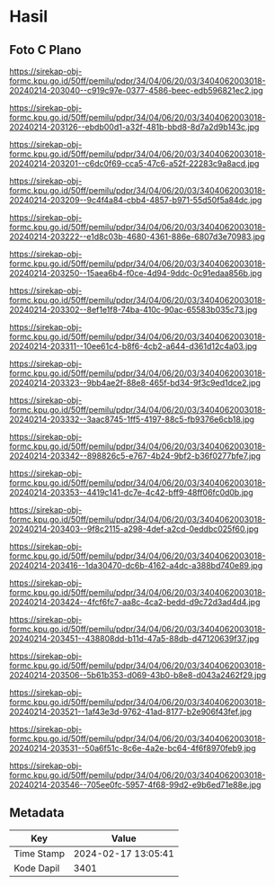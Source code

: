 # Hasil

## Foto C Plano

https://sirekap-obj-formc.kpu.go.id/50ff/pemilu/pdpr/34/04/06/20/03/3404062003018-20240214-203040--c919c97e-0377-4586-beec-edb596821ec2.jpg

https://sirekap-obj-formc.kpu.go.id/50ff/pemilu/pdpr/34/04/06/20/03/3404062003018-20240214-203126--ebdb00d1-a32f-481b-bbd8-8d7a2d9b143c.jpg

https://sirekap-obj-formc.kpu.go.id/50ff/pemilu/pdpr/34/04/06/20/03/3404062003018-20240214-203201--c6dc0f69-cca5-47c6-a52f-22283c9a8acd.jpg

https://sirekap-obj-formc.kpu.go.id/50ff/pemilu/pdpr/34/04/06/20/03/3404062003018-20240214-203209--9c4f4a84-cbb4-4857-b971-55d50f5a84dc.jpg

https://sirekap-obj-formc.kpu.go.id/50ff/pemilu/pdpr/34/04/06/20/03/3404062003018-20240214-203222--e1d8c03b-4680-4361-886e-6807d3e70983.jpg

https://sirekap-obj-formc.kpu.go.id/50ff/pemilu/pdpr/34/04/06/20/03/3404062003018-20240214-203250--15aea6b4-f0ce-4d94-9ddc-0c91edaa856b.jpg

https://sirekap-obj-formc.kpu.go.id/50ff/pemilu/pdpr/34/04/06/20/03/3404062003018-20240214-203302--8ef1e1f8-74ba-410c-90ac-65583b035c73.jpg

https://sirekap-obj-formc.kpu.go.id/50ff/pemilu/pdpr/34/04/06/20/03/3404062003018-20240214-203311--10ee61c4-b8f6-4cb2-a644-d361d12c4a03.jpg

https://sirekap-obj-formc.kpu.go.id/50ff/pemilu/pdpr/34/04/06/20/03/3404062003018-20240214-203323--9bb4ae2f-88e8-465f-bd34-9f3c9ed1dce2.jpg

https://sirekap-obj-formc.kpu.go.id/50ff/pemilu/pdpr/34/04/06/20/03/3404062003018-20240214-203332--3aac8745-1ff5-4197-88c5-fb9376e6cb18.jpg

https://sirekap-obj-formc.kpu.go.id/50ff/pemilu/pdpr/34/04/06/20/03/3404062003018-20240214-203342--898826c5-e767-4b24-9bf2-b36f0277bfe7.jpg

https://sirekap-obj-formc.kpu.go.id/50ff/pemilu/pdpr/34/04/06/20/03/3404062003018-20240214-203353--4419c141-dc7e-4c42-bff9-48ff06fc0d0b.jpg

https://sirekap-obj-formc.kpu.go.id/50ff/pemilu/pdpr/34/04/06/20/03/3404062003018-20240214-203403--9f8c2115-a298-4def-a2cd-0eddbc025f60.jpg

https://sirekap-obj-formc.kpu.go.id/50ff/pemilu/pdpr/34/04/06/20/03/3404062003018-20240214-203416--1da30470-dc6b-4162-a4dc-a388bd740e89.jpg

https://sirekap-obj-formc.kpu.go.id/50ff/pemilu/pdpr/34/04/06/20/03/3404062003018-20240214-203424--4fcf6fc7-aa8c-4ca2-bedd-d9c72d3ad4d4.jpg

https://sirekap-obj-formc.kpu.go.id/50ff/pemilu/pdpr/34/04/06/20/03/3404062003018-20240214-203451--438808dd-b11d-47a5-88db-d47120639f37.jpg

https://sirekap-obj-formc.kpu.go.id/50ff/pemilu/pdpr/34/04/06/20/03/3404062003018-20240214-203506--5b61b353-d069-43b0-b8e8-d043a2462f29.jpg

https://sirekap-obj-formc.kpu.go.id/50ff/pemilu/pdpr/34/04/06/20/03/3404062003018-20240214-203521--1af43e3d-9762-41ad-8177-b2e906f43fef.jpg

https://sirekap-obj-formc.kpu.go.id/50ff/pemilu/pdpr/34/04/06/20/03/3404062003018-20240214-203531--50a6f51c-8c6e-4a2e-bc64-4f6f8970feb9.jpg

https://sirekap-obj-formc.kpu.go.id/50ff/pemilu/pdpr/34/04/06/20/03/3404062003018-20240214-203546--705ee0fc-5957-4f68-99d2-e9b6ed71e88e.jpg


## Metadata

| Key        | Value               |
| ---------- | ------------------- |
| Time Stamp | 2024-02-17 13:05:41 |
| Kode Dapil | 3401                |




